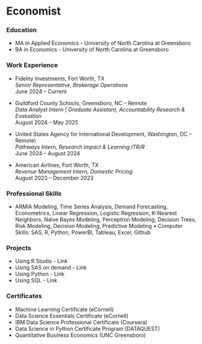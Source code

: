 # Economist

### Education
- MA in Applied Economics - University of North Carolina at Greensboro
- BA in Economics - University of North Carolina at Greensboro

### Work Experience

- Fidelity Investments, Fort Worth, TX\
*Senior Representative, Brokerage Operations*\
June 2024 – Current

- Guildford County Schools, Greensboro, NC – Remote\
*Data Analyst Intern | Graduate Assistant, Accountability Research & Evaluation*\
August 2024 – May 2025

- United States Agency for International Development, Washington, DC – Remote\	
*Pathways Intern, Research Impact & Learning ITR/R*\
June 2024 – August 2024

- American Airlines, Fort Worth, TX\
*Revenue Management Intern, Domestic Pricing*\
August 2023 – December 2023

### Professional Skills
- ARMIA Modeling, Time Series Analysis, Demand Forecasting, Econometrics, Linear Regression, Logistic Regression, K-Nearest Neighbors, Naïve Bayes Modeling, Perceptron Modeling, Decision Trees, Risk Modeling, Decision Modeling, Predictive Modeling
•	Computer Skills: SAS, R, Python, PowerBI, Tableau, Excel, Github


### Projects
- Using R Studio - Link
- Using SAS on demand - Link
- Using Python - Link
- Using SQL - Link

  
### Certificates
- Machine Learning Certificate (eCornell)
- Data Science Essentials Certificate (eCornell)
- IBM Data Science Professional Certificate (Coursera)
- Data Science in Python Certificate Program (DATAQUEST)
- Quantitative Business Economics (UNC Greensboro)
